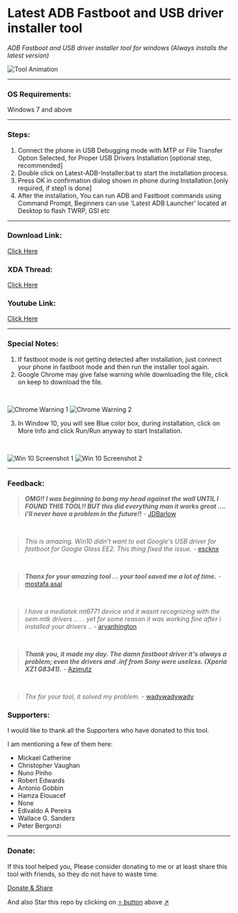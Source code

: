 # Latest ADB Fastboot and USB driver installer tool
_ADB Fastboot and USB driver installer tool for windows (Always installs the latest version)_

![Tool Animation](https://github.com/fawazahmed0/Latest-adb-fastboot-installer-for-windows/raw/master/Screenshots/Tool-Animation1.gif)

------------


### OS Requirements:
Windows 7 and above

------------


### Steps:
1. Connect the phone in USB Debugging mode with MTP or File Transfer Option Selected, for Proper USB Drivers Installation [optional step, recommended]
1. Double click on Latest-ADB-Installer.bat to start the installation process.
1. Press OK in confirmation dialog shown in phone during Installation.[only required, if step1 is done]
1. After the installation, You can run ADB and Fastboot commands using Command Prompt, Beginners can use 'Latest ADB Launcher' located at Desktop to flash TWRP, GSI etc

------------
### Download Link:
[Click Here](https://github.com/fawazahmed0/Latest-adb-fastboot-installer-for-windows/releases/latest/download/Latest-ADB-Installer.bat "click here")

### XDA Thread:
[Click Here](https://forum.xda-developers.com/android/general/tool-adb-fastboot-installer-tool-windows-t3999445 "Click Here")

### Youtube Link:
[Click Here](https://www.youtube.com/watch?v=IZc9_S6JQpE "Click Here")


------------

### Special Notes:
1. If fastboot mode is not getting detected after installation, just connect your phone in fastboot mode and then run the installer tool again.
1. Google Chrome may give false warning while downloading the file, click on keep to download the file.
<br />

![Chrome Warning 1](https://github.com/fawazahmed0/Latest-adb-fastboot-installer-for-windows/raw/master/Screenshots/Chrome%20warning%2001.jpg)
![Chrome Warning 2](https://github.com/fawazahmed0/Latest-adb-fastboot-installer-for-windows/raw/master/Screenshots/Chrome%20warning%202.jpg)
<br />

3. In Window 10, you will see Blue color box, during installation, click on More Info and click Run/Run anyway to start Installation.
<br />

![Win 10 Screenshot 1](https://github.com/fawazahmed0/Latest-adb-fastboot-installer-for-windows/raw/master/Screenshots/Windows%2010%20Screenshot1.png)
![Win 10 Screenshot 2](https://github.com/fawazahmed0/Latest-adb-fastboot-installer-for-windows/raw/master/Screenshots/Windows%2010%20Screenshot2.png)


------------

### Feedback:
> ***OMG!! I was beginning to bang my head against the wall UNTIL I FOUND THIS TOOL!!  BUT this did everything man it works great .... i'll never have a problem in the future!!***      - [JDBarlow](https://forum.xda-developers.com/showpost.php?p=81454725&postcount=25)
<br>

> *This is amazing. Win10 didn't want to eat Google's USB driver for fastboot for Google Glass EE2.
This thing fixed the issue.*      - [escknx](https://forum.xda-developers.com/showpost.php?p=82120131&postcount=62)
<br>

> ***Thanx for your amazing tool ... your tool saved me a lot of time.***       - [mostafa asal](https://forum.xda-developers.com/showpost.php?p=80992775&postcount=10)
<br>

> *I have a mediatek mt6771 device and it wasnt recognizing with the oem mtk drivers .. . . yet for some reason it was working fine after i installed your drivers ..*       - [aryanhington](https://forum.xda-developers.com/showpost.php?p=83384989&postcount=146)
<br>

> ***Thank you, it made my day. The damn fastboot driver it's always a problem;
even the drivers and .inf from Sony were useless. (Xperia XZ1 G8341).***      - [Azimutz](https://forum.xda-developers.com/showpost.php?p=82860249&postcount=111)
<br>

> *Thx for your tool, it solved my problem.*       - [wadywadywady](https://forum.xda-developers.com/showpost.php?p=81565961&postcount=33)

### Supporters:
I would like to thank all the Supporters who have donated to this tool.<br>

I am mentioning a few of them here:
- Mickael Catherine
- Christopher Vaughan
- Nuno Pinho
- Robert Edwards
- Antonio Gobbin
- Hamza Elouacef
- None
- Edivaldo A Pereira
- Wallace G. Sanders
- Peter Bergonzi

------------
### Donate:
If this tool helped you, Please consider donating to me or at least share this tool with friends, so they do not have to waste time.<br>

[Donate & Share](https://fawazahmed0.github.io/donate.html?mymsg=Thanks%20for%20using%20my%20tool%2C%20I%20am%20Fawaz%20Ahmed%20(fawazahmed0)%20developer%20of%20this%20tool.%20I%20made%20this%20tool%2C%20so%20that%20people%20new%20to%20Android%20rooting%2C%20TWRP%20flashing%20etc%2C%20don%E2%80%99t%20have%20to%20waste%20time.%3Cbr%3E%3Cbr%3E%0AThis%20tool%20will%20detect%20and%20install%20drivers%20specific%20to%20your%20phone%2C%20so%20you%20wouldn%E2%80%99t%20face%20any%20issue.%20I%20try%20to%20keep%20this%20tool%20up%20to%20date.%0AI%20have%20spent%20so%20much%20time%20testing%20this%20tool%20in%20different%20windows%20versions%2C%20so%20you%20don%E2%80%99t%20have%20to%20face%20any%20problem.%3Cbr%3E%3Cbr%3E%0AIf%20you%20like%20my%20work%20consider%20donating%20to%20me%20or%20at%20least%20share%20this%20tool%20with%20friends%20so%20they%20don%E2%80%99t%20have%20to%20waste%20time%3Cbr%3E%3Cbr%3E%0AI%20would%20like%20to%20thank%20all%20the%20Supporters%20who%20have%20donated%20to%20this%20tool%3A%3Cbr%3E%3Cbr%3E%0AMickael%20Catherine%3Cbr%3E%0AChristopher%20Vaughan%3Cbr%3E%0ANuno%20Pinho%3Cbr%3E%0ARobert%20Edwards%3Cbr%3E%0AAntonio%20Gobbin%3Cbr%3E%0AHamza%20Elouacef%3Cbr%3E%0ANone%3Cbr%3E%0AEdivaldo%20A%20Pereira%3Cbr%3E%0AWallace%20G.%20Sanders%3Cbr%3E%0APeter%20Bergonzi%3Cbr%3E%0A%0A&sharelink=https%3A%2F%2Fgithub.com%2Ffawazahmed0%2FLatest-adb-fastboot-installer-for-windows&smallsharetext=Easy%20Android%20USB%20drivers%20installer%20tool&largesharetext=Check%20this%20out%2C%20this%20tool%20makes%20the%20Android%20usb%20drivers%20installation%20process%20easy&sharebtnmsg=Share%20the%20Latest%20adb%20fastboot%20drivers%20installer%20tool%20with%20friends&nodonatebtn= "Donate & Share")

And also Star this repo by clicking on [:star: button](#) above [:arrow_upper_right:](#) <br>


